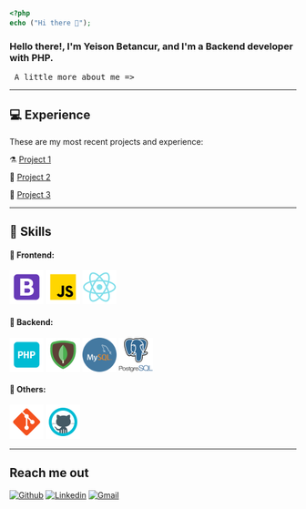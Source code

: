 ```php
<?php
echo ("Hi there 🐘");
```

### Hello there!, I'm Yeison Betancur, and I'm a Backend developer with PHP.

<pre> A little more about me =>
</pre>
************************************************
## 💻 Experience

These are my most recent projects and experience:

⚗️ [Project 1]()

🧪 [Project 2]()

🌱 [Project 3]()

************************************************
## 💪 Skills

#### 🎨 Frontend:
<p align="left">
<img style="margin: auto;" src="https://raw.githubusercontent.com/sachinverma53121/sachinverma53121/master/icons/bootstrap.png" alt=bootstrap width="60" height="60"/>
<img style="margin: auto;" src="https://raw.githubusercontent.com/sachinverma53121/sachinverma53121/master/icons/js.png" alt=javascript width="60" height="60"/>
<img style="margin: auto;" src="https://raw.githubusercontent.com/sachinverma53121/sachinverma53121/master/icons/react.png" alt=react width="60" height="60"/> 
</p>

#### 🚀 Backend:

<p align="left">
<img style="margin: auto;" src="https://raw.githubusercontent.com/sachinverma53121/sachinverma53121/master/icons/php.png" alt=php width="60" height="60"/> 
<img style="margin: auto;" src="https://raw.githubusercontent.com/sachinverma53121/sachinverma53121/master/icons/mongo.png" alt=mongodb width="60" height="60"/> 
	<img style="margin: auto;" src="https://raw.githubusercontent.com/sachinverma53121/sachinverma53121/master/icons/mysql.png" alt=mysql width="60" height="60"/> 
	<img style="margin: auto;" src="https://raw.githubusercontent.com/sachinverma53121/sachinverma53121/master/icons/psql.png" alt=postgresql width="60" height="60"/> 
</p>

#### 🔧 Others:
<p align="left">

<img style="margin: auto;" src="https://raw.githubusercontent.com/sachinverma53121/sachinverma53121/master/icons/git.png" alt=git width="60" height="60"/>
  <img style="margin: auto;" src="https://raw.githubusercontent.com/sachinverma53121/sachinverma53121/master/icons/github.png" alt=github width="60" height="60"/>
  <img style="margin: auto;" 
</p>


************************************************
 ## Reach me out

[![Github](https://img.shields.io/badge/-Github-000?style=flat&logo=Github&logoColor=white)](https://github.com/ybetancurr1)
[![Linkedin](https://img.shields.io/badge/-LinkedIn-blue?style=flat&logo=Linkedin&logoColor=white)](https://www.linkedin.com/in/yeison-betancur-071125192/)
[![Gmail](https://img.shields.io/badge/-Gmail-c14438?style=flat&logo=Gmail&logoColor=white)](yeison.betancurr@udea.edu.co)

